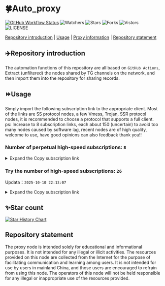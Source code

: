 # 🍀Auto_proxy
[![GitHub Workflow Status](https://img.shields.io/github/actions/workflow/status/PangTouY00/Auto_proxy/main.yml?branch=main)](https://github.com/PangTouY00/Auto_proxy/actions/workflows/main.yml?branch=main) 
![Watchers](https://img.shields.io/github/watchers/w1770946466/Auto_proxy) ![Stars](https://img.shields.io/github/stars/PangTouY00/Auto_proxy) ![Forks](https://img.shields.io/github/forks/w1770946466/Auto_proxy) ![Vistors](https://visitor-badge.laobi.icu/badge?page_id=PangTouY00.Auto_proxy) ![LICENSE](https://img.shields.io/badge/license-CC%20BY--SA%204.0-green.svg)

[Repository introduction](https://github.com/PangTouY00/Auto_proxy#Repositoryintroduction) | [Usage](https://github.com/PangTouY00/Auto_proxy#Usage) | [Proxy information](https://github.com/PangTouY00/Auto_proxy#Proxyinformation) | [Repository statement](https://github.com/PangTouY00/Auto_proxy#Repositorystatement)

## ✈️Repository introduction
The automation functions of this repository are all based on `GitHub Actions`,
Extract (unfiltered) the nodes shared by TG channels on the network, and then import them into the repository for sharing records.

## ⏩Usage
Simply import the following subscription link to the appropriate client. Most of the links are SS protocol nodes, a few Vmess, Trojan, SSR protocol nodes, it is recommended to choose a protocol that supports a full client.
ps: Increase to 8 subscription links, each about 150 (uncertain) to avoid too many nodes caused by software lag, recent nodes are of high quality, welcome to use, have good opinions can also feedback thank you!!

### Number of perpetual high-speed subscriptions: `8`

<details>
  <summary>Expand the Copy subscription link</summary>

  
- [Multiprotocol Base64 encoding](https://raw.githubusercontent.com/PangTouY00/Auto_proxy/main/Long_term_subscription1)
`https://raw.githubusercontent.com/PangTouY00/Auto_proxy/main/Long_term_subscription_num`
`Total number of merge nodes: 340`

- [Multiprotocol Base64 encoding](https://raw.githubusercontent.com/PangTouY00/Auto_proxy/main/Long_term_subscription1)
`https://raw.githubusercontent.com/PangTouY00/Auto_proxy/main/Long_term_subscription1`
`Total number of merge nodes: 43`

- [Multiprotocol Base64 encoding](https://raw.githubusercontent.com/PangTouY00/Auto_proxy/main/Long_term_subscription2)
`https://raw.githubusercontent.com/PangTouY00/Auto_proxy/main/Long_term_subscription2`
`Total number of merge nodes: 43`

- [Multiprotocol Base64 encoding](https://raw.githubusercontent.com/PangTouY00/Auto_proxy/main/Long_term_subscription3)
`https://raw.githubusercontent.com/PangTouY00/Auto_proxy/main/Long_term_subscription3`
`Total number of merge nodes: 43`

- [Multiprotocol Base64 encoding](https://raw.githubusercontent.com/PangTouY00/Auto_proxy/main/Long_term_subscription4)
`https://raw.githubusercontent.com/PangTouY00/Auto_proxy/main/Long_term_subscription4`
`Total number of merge nodes: 43`

- [Multiprotocol Base64 encoding](https://raw.githubusercontent.comPangTouY00/Auto_proxy/main/Long_term_subscription5)
`https://raw.githubusercontent.com/PangTouY00/Auto_proxy/main/Long_term_subscription5`
`Total number of merge nodes: 43`

- [Multiprotocol Base64 encoding](https://raw.githubusercontent.com/PangTouY00/Auto_proxy/main/Long_term_subscription6)
`https://raw.githubusercontent.com/PangTouY00/Auto_proxy/main/Long_term_subscription6`
`Total number of merge nodes: 43`

- [Multiprotocol Base64 encoding](https://raw.githubusercontent.com/PangTouY00/Auto_proxy/main/Long_term_subscription7)
`https://raw.githubusercontent.com/PangTouY00/Auto_proxy/main/Long_term_subscription7`
`Total number of merge nodes: 43`

- [Multiprotocol Base64 encoding](https://raw.githubusercontent.com/PangTouY00/Auto_proxy/main/Long_term_subscription8)
`https://raw.githubusercontent.com/PangTouY00/Auto_proxy/main/Long_term_subscription8`
`Total number of merge nodes: 39`

- [Clash subscription](https://raw.githubusercontent.com/PangTouY00/Auto_proxy/main/Long_term_subscription2.yaml)
`https://raw.githubusercontent.com/PangTouY00/Auto_proxy/main/Long_term_subscription1.yaml`


- [Clash subscription](https://raw.githubusercontent.com/PangTouY00/Auto_proxy/main/Long_term_subscription2.yaml)
`https://raw.githubusercontent.com/PangTouY00/Auto_proxy/main/Long_term_subscription2.yaml`


- [Clash subscription](https://raw.githubusercontent.com/PangTouY00/Auto_proxy/main/Long_term_subscription3.yaml)
`https://raw.githubusercontent.com/PangTouY00/Auto_proxy/main/Long_term_subscription3.yaml`
  
</details>

### Try the number of high-speed subscriptions: `26`
Updata：`2025-10-10 22:13:07`


<details>
  <summary>Expand the Copy subscription link</summary>  








































































































































































































































































































































































































































































































































































































































































































































































































































































































































































































































































































































































































































































































































































































































































































































































































































































































































































































































































































































































































































































































































































































































































































































































































































































































































































































































































































































































































































































































































































































































































































































































































































































































































































































































































































































































































































































































































































































































































































































































































































































































































































































































































































































































































































































































































































































































































































































































































































































































































































































































































































































































































































































































































































































































































































































































































































































































































































































































































































































































































































































































































































































































































































































































































































































































































































































































































































































































































































































































































































































































































































































































































































































































































































































































































































































































































































































































































































































































































































































































































































































































































































































































































































































































































































































































































































































































































































































































































































































































































































































































































































































































































































































































































































































































































































































































































































































































































































































































































































































































































































































































































































































































































































































































































































































































































































































































































































































































































































































































































































































































































































































































































































































































































































































































































































































































































































































































































































































































































































































































































































































































































































































































































































































































































































































































































































































































































































































































































































































































































































































































































































































































































































































































































































































































































































































































































































































































































































































































































































































































































































































































































































































































































































































































































































































































































































































































































































































































































































































































































































































































































































































































































































































































































































































































































































































































































































































































































































































































































































































































































































































































































































































































































































































































































































































































































































































































































































































































































































































































































































































































































































































































































































































































































































































































































































































































































































































































































































































































































































































































































































































































































































































































































































































































































































































































































































































































































































































































































































































































































































































































































































































































































































































































































































































































































































































































































































































































































































































































































































































































































































































































































































































































































































































































































































































































































































































































































































































































































































































































































































































































































































































































































































































































































































































































































































































































































































































































































































































































































































































































































































































































































































































































































































































































































































































































































































































































































































































































































































































































































































































































































































































































































































































































































































































































































































































































































































































































































































































































































































































































































































































































































































































































































































































































































































































































































































































































































































































































































































































































































































































































































































































































































































































































































































































































































































































>Trial subscription：
`https://dl.vfkum.website/api/v1/client/subscribe?token=ce2ed071459f3c6eb74c69a1ba76e9aa`




>Trial subscription：
`https://xiaoby.com/api/v1/client/subscribe?token=3a9c3a58bc5f6718fc95483748b8ce49`




>Trial subscription：
`https://www.louwangzhiyu.org/api/v1/client/subscribe?token=6ad1d6ba6995e4ece58d05178b6ca2d9`




>Trial subscription：
`https://sufujia.top/api/v1/client/subscribe?token=716fc72795f0eaa650614f90e0fdb0c7`




>Trial subscription：
`https://old-v2b.linkedton.com/api/v1/client/subscribe?token=8ec09a9291e4d2de83cd9f138e227609`




>Trial subscription：
`https://slianvpn.com/api/v1/client/subscribe?token=c63753801272e957682cb91ba5acdef4`




>Trial subscription：
`https://kingfisher.top/api/v1/client/subscribe?token=618c44423f0f7e1b493d59ba92ecc1ab`




>Trial subscription：
`https://qingyun.zybs.eu.org/api/v1/client/subscribe?token=87266ddb82cb3eaa74d4fd6dedb409d7`




>Trial subscription：
`https://www.eeevpn.com/api/v1/client/subscribe?token=e1ebfa6f01fb8c765ac99ec2d1daafe0`




>Trial subscription：
`https://v2s.ip-ddns.com/api/v1/client/subscribe?token=554f57e4e3f32c9a088ecff51cb19fff`




>Trial subscription：
`https://cfvpn.com/api/v1/client/subscribe?token=3b97c6018b99afb42366533ece1e76c2`




>Trial subscription：
`https://dashuai.us/api/v1/client/subscribe?token=91464987819643316b5b3a931bc6a6a2`




>Trial subscription：
`https://ylccloud.top/api/v1/client/subscribe?token=4a6a5a17516d7e10f8fd4b2ab7a7fa2a`




>Trial subscription：
`https://user.ivnz.ir/api/v1/client/subscribe?token=5dc9381d56458d2dd140ccb2e89ea9b4`




>Trial subscription：
`https://tizi8.top/api/v1/client/subscribe?token=492a774c6b65aefd27cdd2e28de501b3`




>Trial subscription：
`https://gods2.dashicn.buzz/api/v1/client/subscribe?token=f62c63723b83c94958b1435dd15917ce`




>Trial subscription：
`https://fs.v2rayse.com/share/20251010/61x74mco7s.txt`




>Trial subscription：
`https://go.yueyun.de/api/v1/client/subscribe?token=c0ebadff0b0ea1acf8a77d4277a0434a`




>Trial subscription：
`https://multiserver.multiserveradelshoop.com/api/v1/client/subscribe?token=acd07e07683f1a9d1a9175da8946402b`




>Trial subscription：
`https://yywhale.com/api/v1/client/subscribe?token=880ddd6a887ad3c7c36edf351ccffd41`




>Trial subscription：
`https://gods3.dashicn.buzz/api/v1/client/subscribe?token=58dba55e2e2b57ef8c1dcf6d3a0bf968`




>Trial subscription：
`https://gods1.dashicn.buzz/api/v1/client/subscribe?token=09d6ae6d92df5e894b5bbe03dcebaf28`




>Trial subscription：
`https://uaplink.com/api/v1/client/subscribe?token=9da06f1fae29b182ebd59ab5df20e7e6`




>Trial subscription：
`http://tinnyrick8888.com/api/v1/client/subscribe?token=7d6e68b3b379e46560d348673e23ab25`




>Trial subscription：
`http://107.173.31.17/api/v1/client/subscribe?token=fefeaa84e5539cf12fcd6628cb1a4ab9`




>Trial subscription：
`https://slianvpn.top/api/v1/client/subscribe?token=df9856d3c5911d64b471826c273df070`



</details>

## ✨Star count
[![Star History Chart](https://api.star-history.com/svg?repos=PangTouY00/Auto_proxy&type=Date)](https://star-history.com/#w1770946466/Auto_proxy&Date)



## Repository statement
The proxy node is intended solely for educational and informational purposes. It is not intended for any illegal or illicit activities. The resources provided on this node are collected from the Internet for the purpose of facilitating communication and learning among users. It is not intended for use by users in mainland China, and those users are encouraged to refrain from using this node. The operators of this node will not be held responsible for any illegal or inappropriate use of the resources provided.

